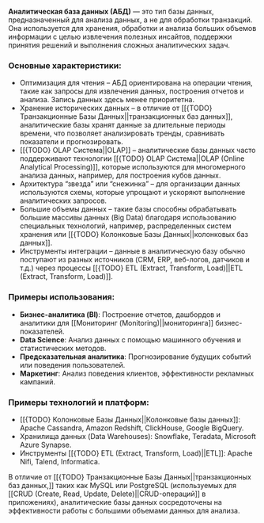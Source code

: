 **Аналитическая база данных (АБД)** — это тип базы данных, предназначенный для анализа данных, а не для обработки транзакций. Она используется для хранения, обработки и анализа больших объемов информации с целью извлечения полезных инсайтов, поддержки принятия решений и выполнения сложных аналитических задач.
  
### Основные характеристики:

- Оптимизация для чтения – АБД ориентирована на операции чтения, такие как запросы для извлечения данных, построения отчетов и анализа. Запись данных здесь менее приоритетна.
- Хранение исторических данных – в отличие от [[{TODO} Транзакционные Базы Данных||транзакционных баз данных]], аналитические базы хранят данные за длительные периоды времени, что позволяет анализировать тренды, сравнивать показатели и прогнозировать.
- [[{TODO} OLAP Система||OLAP]] – аналитические базы данных часто поддерживают технологии [[{TODO} OLAP Система||OLAP (Online Analytical Processing)]], которые используются для многомерного анализа данных, например, для построения кубов данных.
- Архитектура “звезда” или “снежинка” – для организации данных используются схемы, которые упрощают и ускоряют выполнение аналитических запросов.
- Большие объемы данных – такие базы способны обрабатывать большие массивы данных (Big Data) благодаря использованию специальных технологий, например, распределенных систем хранения или [[{TODO} Колонковые Базы Данных||колонковых баз данных]].
- Инструменты интеграции – данные в аналитическую базу обычно поступают из разных источников (CRM, ERP, веб-логов, датчиков и т.д.) через процессы [[{TODO} ETL (Extract, Transform, Load)||ETL (Extract, Transform, Load)]].

### Примеры использования:

- **Бизнес-аналитика (BI)**: Построение отчетов, дашбордов и аналитики для [[Мониторинг (Monitoring)||мониторинга]] бизнес-показателей.
- **Data Science**: Анализ данных с помощью машинного обучения и статистических методов.
- **Предсказательная аналитика**: Прогнозирование будущих событий или поведения пользователей.
- **Маркетинг**: Анализ поведения клиентов, эффективности рекламных кампаний.

### Примеры технологий и платформ:

- [[{TODO} Колонковые Базы Данных||Колонковые базы данных]]: Apache Cassandra, Amazon Redshift, ClickHouse, Google BigQuery.
- Хранилища данных (Data Warehouses): Snowflake, Teradata, Microsoft Azure Synapse.
- Инструменты [[{TODO} ETL (Extract, Transform, Load)||ETL]]: Apache Nifi, Talend, Informatica.

В отличие от [[{TODO} Транзакционные Базы Данных||транзакционных баз данных,]] таких как MySQL или PostgreSQL (используемых для [[CRUD (Create, Read, Update, Delete)||CRUD-операций]] в приложениях), аналитические базы данных сосредоточены на эффективности работы с большими объемами данных для анализа.